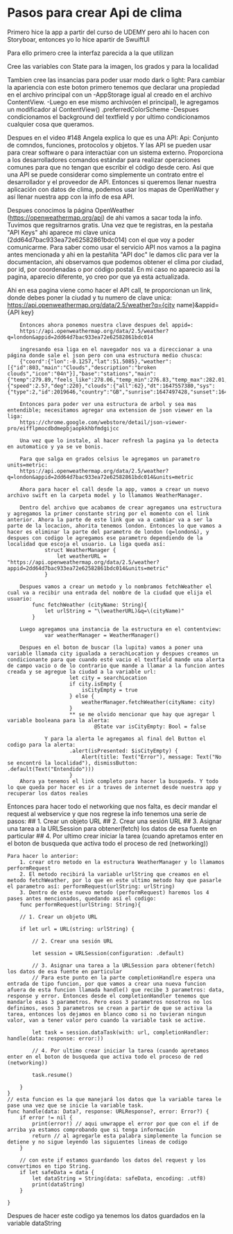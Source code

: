 #  Pasos para crear Api de clima

Primero hice la app a partir del curso de UDEMY pero ahi lo hacen con Storyboar, entonces yo lo hice apartir de SwuiftUI

Para ello primero cree la interfaz parecida a la que utilizan

Cree las variables con State para la imagen, los grados y para la localidad

Tambien cree las insancias para poder usar modo dark o light:
    Para cambiar la apariencia con este boton primero tenemos que declarar una propiedad en el archivo principal con un -AppStorage igual al creado en el archivo ContentView.
        -Luego en ese mismo archivo(en el principal), le agregamos un modificador al ContentView() .preferredColorScheme
        -Despues condicionamos el background del textfield y por ultimo condicionamos cualquier cosa que queramos.
        
Despues en el video #148 Angela explica lo que es una API:
    Api: Conjunto de comndos, funciones, protocolos y objetos. Y las API se pueden usar para crear software o para interactúar con un sistema externo.
    Proporciona a los desarrolladores comandos estándar para realizar operaciones comunes para que no tengan que escribir el código desde cero.
    Así que una API se puede considerar como simplemente un contrato entre el desarrollador y el proveedor de API.
    Entonces si queremos llenar nuestra aplicación con datos de clima, podemos usar los mapas de OpenWather y así llenar nuestra app con la info de esa API.
    
Despues conocimos la página OpenWeather (https://openweathermap.org/api) de ahi vamos a sacar toda la info. Tuvimos que regsitrarnos gratis. Una vez que te registras, en la pestaña "API Keys" ahi aparece mi clave unica (2dd64d7bac933ea72e62582861bdc014) con el que voy a poder comunicarme. Para saber como usar el servicio API nos vamos a la pagina antes mencionada y ahi en la pestañita "API doc" le damos clic para ver la documentacion, ahi observamos que podemos obtener el clima por ciudad, por id, por coordenadas o por código postal. En mi caso no aparecio asi la pagina, aparecio diferente, yo creo por que ya esta actualizada.

Ahi en esa pagina viene como hacer el API call, te proporcionan un link, donde debes poner la ciudad y tu numero de clave unica:
        https://api.openweathermap.org/data/2.5/weather?q={city name}&appid={API key}
        
        Entonces ahora ponemos nuestra clave despues del appid=:
        https://api.openweathermap.org/data/2.5/weather?q=london&appid=2dd64d7bac933ea72e62582861bdc014
        
        ingresando esa liga en el navegador nos va a direccionar a una página donde sale el json pero con una estructura medio chusca:
        {"coord":{"lon":-0.1257,"lat":51.5085},"weather":[{"id":803,"main":"Clouds","description":"broken clouds","icon":"04n"}],"base":"stations","main":{"temp":279.89,"feels_like":278.06,"temp_min":276.83,"temp_max":282.01,"pressure":1037,"humidity":82},"visibility":9000,"wind":{"speed":2.57,"deg":220},"clouds":{"all":62},"dt":1647557380,"sys":{"type":2,"id":2019646,"country":"GB","sunrise":1647497428,"sunset":1647540444},"timezone":0,"id":2643743,"name":"London","cod":200}
        
        Entonces para poder ver una estructura de arbol y sea mas entendible; necesitamos agregar una extension de json viewer en la liga:
        https://chrome.google.com/webstore/detail/json-viewer-pro/eifflpmocdbdmepbjaopkkhbfmdgijcc
        
        Una vez que lo instale, al hacer refresh la pagina ya lo detecta en automatico y ya se ve bonis.
        
        Para que salga en grados celsius le agregamos un parametro units=metric:
        https://api.openweathermap.org/data/2.5/weather?q=london&appid=2dd64d7bac933ea72e62582861bdc014&units=metric
        
        Ahora para hacer el call desde la app, vamos a crear un nuevo archivo swift en la carpeta model y lo llamamos WeatherManager.
        
        Dentro del archivo que acabamos de crear agregamos una estructura y agregamos la primer constante string por el momento con el link anterior. Ahora la parte de este link que va a cambiar va a ser la parte de la locacion, ahorita tenemos london. Entonces lo que vamos a hacer es eliminar la parte del parametro de london (q=london&), y despues con codigo le agregamos ese parametro dependiendo de la localidad que escoja el usuario. La liga queda así:
                struct WeatherManager {
                    let weatherURL = "https://api.openweathermap.org/data/2.5/weather?appid=2dd64d7bac933ea72e62582861bdc014&units=metric"
                }

        Despues vamos a crear un metodo y lo nombramos fetchWeather el cual va a recibir una entrada del nombre de la ciudad que elija el usuario:
            func fetchWeather (cityName: String){
                let urlString = "\(weatherURL)&q=\(cityName)"
            }
            
        Luego agregamos una instancia de la estructura en el contentview:
                var weatherManager = WeatherManager()
                
        Despues en el boton de buscar (la lupita) vamos a poner una variable llamada city igualada a serachLocation y despues creamos un condicionante para que cuando esté vacio el textfield mande una alerta de campo vacio o de lo contrario que mande a llamar a la funcion antes creada y se agregue la ciudad a la variable url:
                        let city = searchLocation
                        if city.isEmpty {
                            isCityEmpty = true
                        } else {
                            weatherManager.fetchWeather(cityName: city)
                        }
                        ** se me olvido mencionar que hay que agregar l variable booleana para la alerta:
                                @State var isCityEmpty: Bool = false
                        
                Y para la alerta le agregamos al final del Button el codigo para la alerta:
                        .alert(isPresented: $isCityEmpty) {
                            Alert(title: Text("Error"), message: Text("No se encontró la localidad"), dismissButton: .default(Text("Entendido")))
                        }
        Ahora ya tenemos el link completo para hacer la busqueda. Y todo lo que queda por hacer es ir a traves de internet desde nuestra app y recuperar los datos reales
        
Entonces para hacer todo el networking que nos falta, es decir mandar el request al webservice y que nos regrese la info tenemos una serie de pasos:
        ## 1. Crear un objeto URL
        ## 2. Crear una sesión URL
        ## 3. Asignar una tarea a la URLSession para obtener(fetch) los datos de esa fuente en particular
        ## 4. Por ultimo crear iniciar la tarea (cuando apretamos enter en el boton de busqueda que activa todo el proceso de red (networking))
            
    Para hacer lo anterior:
        1. crear otro metodo en la estructura WeatherManager y lo llamamos performRequest
        2. El metodo recibirá la variable urlString que creamos en el metodo fetchWeather, por lo que en este ultimo metodo hay que pasarle el parametro así: performRequest(urlString: urlString)
        3. Dentro de este nuevo metodo (performRequest) haremos los 4 pases antes mencionados, quedando así el codigo:
        func performRequest(urlString: String){
        
        // 1. Crear un objeto URL
        
        if let url = URL(string: urlString) {
            
            // 2. Crear una sesión URL
            
            let session = URLSession(configuration: .default)
            
            // 3. Asignar una tarea a la URLSession para obtener(fetch) los datos de esa fuente en particular
            // Para este punto en la parte completionHandlre espera una entrada de tipo funcion, por que vamos a crear una nueva funcion afuera de esta funcion llamada handle() que recibe 3 parametros: data, response y error. Entonces desde el completionHandler tenemos que mandarle esas 3 parametros. Pero esos 3 parametros nosotros no los definimos, esos 3 parametros se crean a partir de que se activa la tarea, entonces los dejamos en blanco como si no tuvieran ningun valor, van a tener valor pero cuando la variable task se active.
            
            let task = session.dataTask(with: url, completionHandler: handle(data: response: error:))
            
            // 4. Por ultimo crear iniciar la tarea (cuando apretamos enter en el boton de busqueda que activa todo el proceso de red (networking))
            
            task.resume()
            
        }
    }
    // esta funcion es la que manejará los datos que la variable tarea le pase una vez que se inicie la variable task.
    func handle(data: Data?, response: URLResponse?, error: Error?) {
        if error != nil {
            print(error!) // aqui unwrappe el error por que con el if de arriba ya estamos comprobando que si tenga información
            return // al agregarle esta palabra simplemente la funcion se detiene y no sigue leyendo las siguientes lineas de codigo
        }
        
        // con este if estamos guardando los datos del request y los convertimos en tipo String.
        if let safeData = data {
            let dataString = String(data: safeData, encoding: .utf8)
            print(dataString)
        }
        
    }

Despues de hacer este codigo ya tenemos los datos guardados en la variable dataString



